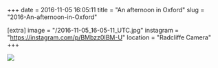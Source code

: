 +++
date = 2016-11-05 16:05:11
title = "An afternoon in Oxford"
slug = "2016-An-afternoon-in-Oxford"

[extra]
image = "/2016-11-05_16-05-11_UTC.jpg"
instagram = "https://instagram.com/p/BMbzz0IBM-U"
location = "Radcliffe Camera"
+++

<img src="/2016-11-05_16-05-11_UTC.jpg" />
